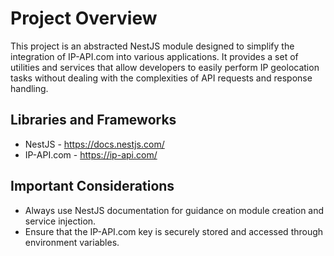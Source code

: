 # Project Overview

This project is an abstracted NestJS module designed to simplify the integration of IP-API.com into various applications. It provides a set of utilities and services that allow developers to easily perform IP geolocation tasks without dealing with the complexities of API requests and response handling.

## Libraries and Frameworks

- NestJS - https://docs.nestjs.com/ 
- IP-API.com - https://ip-api.com/

## Important Considerations

- Always use NestJS documentation for guidance on module creation and service injection.
- Ensure that the IP-API.com key is securely stored and accessed through environment variables.